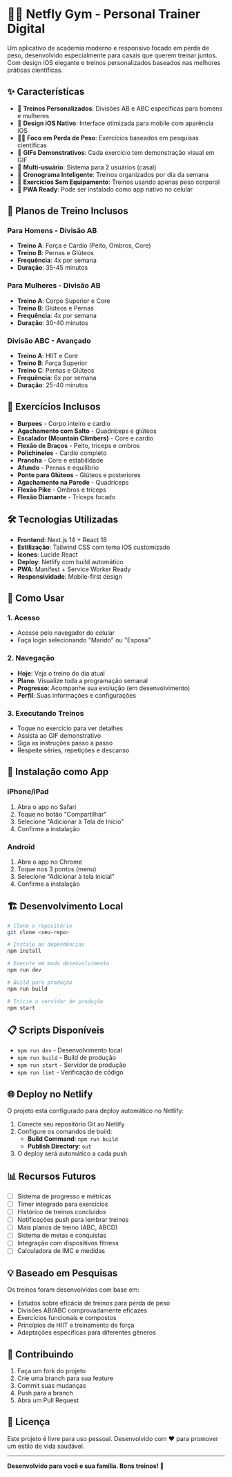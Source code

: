# 🏋️‍♀️ Netfly Gym - Personal Trainer Digital

Um aplicativo de academia moderno e responsivo focado em perda de peso, desenvolvido especialmente para casais que querem treinar juntos. Com design iOS elegante e treinos personalizados baseados nas melhores práticas científicas.

## ✨ Características

- 🎯 **Treinos Personalizados**: Divisões AB e ABC específicas para homens e mulheres
- 📱 **Design iOS Nativo**: Interface otimizada para mobile com aparência iOS
- 🏃‍♂️ **Foco em Perda de Peso**: Exercícios baseados em pesquisas científicas
- 🎥 **GIFs Demonstrativos**: Cada exercício tem demonstração visual em GIF
- 👥 **Multi-usuário**: Sistema para 2 usuários (casal)
- 📅 **Cronograma Inteligente**: Treinos organizados por dia da semana
- 💪 **Exercícios Sem Equipamento**: Treinos usando apenas peso corporal
- 🚀 **PWA Ready**: Pode ser instalado como app nativo no celular

## 🎯 Planos de Treino Inclusos

### Para Homens - Divisão AB
- **Treino A**: Força e Cardio (Peito, Ombros, Core)
- **Treino B**: Pernas e Glúteos
- **Frequência**: 4x por semana
- **Duração**: 35-45 minutos

### Para Mulheres - Divisão AB
- **Treino A**: Corpo Superior e Core
- **Treino B**: Glúteos e Pernas  
- **Frequência**: 4x por semana
- **Duração**: 30-40 minutos

### Divisão ABC - Avançado
- **Treino A**: HIIT e Core
- **Treino B**: Força Superior
- **Treino C**: Pernas e Glúteos
- **Frequência**: 6x por semana
- **Duração**: 25-40 minutos

## 💪 Exercícios Inclusos

- **Burpees** - Corpo inteiro e cardio
- **Agachamento com Salto** - Quadríceps e glúteos  
- **Escalador (Mountain Climbers)** - Core e cardio
- **Flexão de Braços** - Peito, tríceps e ombros
- **Polichinelos** - Cardio completo
- **Prancha** - Core e estabilidade
- **Afundo** - Pernas e equilíbrio
- **Ponte para Glúteos** - Glúteos e posteriores
- **Agachamento na Parede** - Quadríceps
- **Flexão Pike** - Ombros e tríceps
- **Flexão Diamante** - Tríceps focado

## 🛠️ Tecnologias Utilizadas

- **Frontend**: Next.js 14 + React 18
- **Estilização**: Tailwind CSS com tema iOS customizado
- **Ícones**: Lucide React
- **Deploy**: Netlify com build automático
- **PWA**: Manifest + Service Worker Ready
- **Responsividade**: Mobile-first design

## 🚀 Como Usar

### 1. Acesso
- Acesse pelo navegador do celular
- Faça login selecionando "Marido" ou "Esposa"

### 2. Navegação
- **Hoje**: Veja o treino do dia atual
- **Plano**: Visualize toda a programação semanal  
- **Progresso**: Acompanhe sua evolução (em desenvolvimento)
- **Perfil**: Suas informações e configurações

### 3. Executando Treinos
- Toque no exercício para ver detalhes
- Assista ao GIF demonstrativo
- Siga as instruções passo a passo
- Respeite séries, repetições e descanso

## 📱 Instalação como App

### iPhone/iPad
1. Abra o app no Safari
2. Toque no botão "Compartilhar" 
3. Selecione "Adicionar à Tela de Início"
4. Confirme a instalação

### Android
1. Abra o app no Chrome
2. Toque nos 3 pontos (menu)
3. Selecione "Adicionar à tela inicial"
4. Confirme a instalação

## 🏗️ Desenvolvimento Local

```bash
# Clone o repositório
git clone <seu-repo>

# Instale as dependências
npm install

# Execute em modo desenvolvimento
npm run dev

# Build para produção
npm run build

# Inicie o servidor de produção
npm start
```

## 📋 Scripts Disponíveis

- `npm run dev` - Desenvolvimento local
- `npm run build` - Build de produção  
- `npm run start` - Servidor de produção
- `npm run lint` - Verificação de código

## 🌐 Deploy no Netlify

O projeto está configurado para deploy automático no Netlify:

1. Conecte seu repositório Git ao Netlify
2. Configure os comandos de build:
   - **Build Command**: `npm run build`
   - **Publish Directory**: `out`
3. O deploy será automático a cada push

## 📊 Recursos Futuros

- [ ] Sistema de progresso e métricas
- [ ] Timer integrado para exercícios
- [ ] Histórico de treinos concluídos
- [ ] Notificações push para lembrar treinos
- [ ] Mais planos de treino (ABC, ABCD)
- [ ] Sistema de metas e conquistas
- [ ] Integração com dispositivos fitness
- [ ] Calculadora de IMC e medidas

## 💡 Baseado em Pesquisas

Os treinos foram desenvolvidos com base em:
- Estudos sobre eficácia de treinos para perda de peso
- Divisões AB/ABC comprovadamente eficazes
- Exercícios funcionais e compostos
- Princípios de HIIT e treinamento de força
- Adaptações específicas para diferentes gêneros

## 🤝 Contribuindo

1. Faça um fork do projeto
2. Crie uma branch para sua feature
3. Commit suas mudanças
4. Push para a branch
5. Abra um Pull Request

## 📄 Licença

Este projeto é livre para uso pessoal. Desenvolvido com ❤️ para promover um estilo de vida saudável.

---

**Desenvolvido para você e sua família. Bons treinos! 💪** 